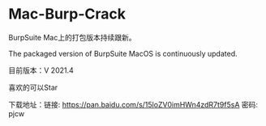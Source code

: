 # Mac-Burp-Crack

BurpSuite Mac上的打包版本持续跟新。

The packaged version of BurpSuite MacOS is continuously updated.


目前版本：V 2021.4

喜欢的可以Star

下载地址：链接: https://pan.baidu.com/s/15loZV0imHWn4zdR7t9f5sA  密码: pjcw
